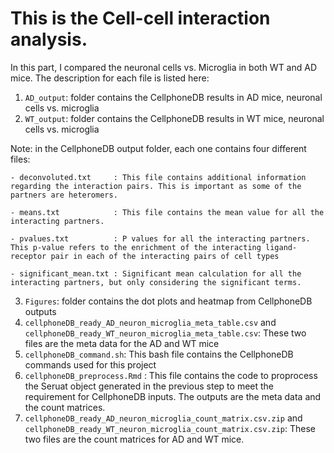 # This is the Cell-cell interaction analysis. 

In this part, I compared the neuronal cells vs. Microglia in both WT and AD mice. The description for each file is listed here: 

1. `AD_output`: folder contains the CellphoneDB results in AD mice, neuronal cells vs. microglia
2. `WT_output`: folder contains the CellphoneDB results in WT mice, neuronal cells vs. microglia

Note: in the CellphoneDB output folder, each one contains four different files:

    - deconvoluted.txt     : This file contains additional information regarding the interaction pairs. This is important as some of the partners are heteromers.

    - means.txt            : This file contains the mean value for all the interacting partners. 
    
    - pvalues.txt          : P values for all the interacting partners. This p-value refers to the enrichment of the interacting ligand-receptor pair in each of the interacting pairs of cell types
    
    - significant_mean.txt : Significant mean calculation for all the interacting partners, but only considering the significant terms.  

3. `Figures`: folder contains the dot plots and heatmap from CellphoneDB outputs
4. `cellphoneDB_ready_AD_neuron_microglia_meta_table.csv` and `cellphoneDB_ready_WT_neuron_microglia_meta_table.csv`: These two files are the meta data for the AD and WT mice
5. `cellphoneDB_command.sh`: This bash file contains the CellphoneDB commands used for this project
6. `cellphoneDB_preprocess.Rmd` : This file contains the code to proprocess the Seruat object generated in the previous step to meet the requirement for CellphoneDB inputs. The outputs are the meta data and the count matrices.
7. `cellphoneDB_ready_AD_neuron_microglia_count_matrix.csv.zip` and `cellphoneDB_ready_WT_neuron_microglia_count_matrix.csv.zip`: These two files are the count matrices for AD and WT mice. 

